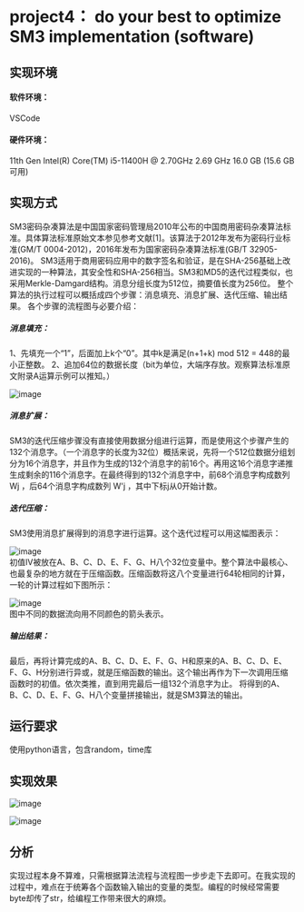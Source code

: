 # project4： do your best to optimize SM3 implementation (software)
## 实现环境
#### 软件环境：
VSCode
#### 硬件环境：
11th Gen Intel(R) Core(TM) i5-11400H @ 2.70GHz   2.69 GHz 16.0 GB (15.6 GB 可用)

## 实现方式
SM3密码杂凑算法是中国国家密码管理局2010年公布的中国商用密码杂凑算法标准。具体算法标准原始文本参见参考文献[1]。该算法于2012年发布为密码行业标准(GM/T 0004-2012)，2016年发布为国家密码杂凑算法标准(GB/T 32905-2016)。
SM3适用于商用密码应用中的数字签名和验证，是在SHA-256基础上改进实现的一种算法，其安全性和SHA-256相当。SM3和MD5的迭代过程类似，也采用Merkle-Damgard结构。消息分组长度为512位，摘要值长度为256位。
整个算法的执行过程可以概括成四个步骤：消息填充、消息扩展、迭代压缩、输出结果。
各个步骤的流程图与必要介绍：
##### 消息填充：
1、先填充一个“1”，后面加上k个“0”。其中k是满足(n+1+k) mod 512 = 448的最小正整数。
2、追加64位的数据长度（bit为单位，大端序存放。观察算法标准原文附录A运算示例可以推知。）

![image](https://pic3.zhimg.com/80/v2-366d5284c75a6ac92fdbc12ce5b45a2a_1440w.webp)<br>
##### 消息扩展：
SM3的迭代压缩步骤没有直接使用数据分组进行运算，而是使用这个步骤产生的132个消息字。（一个消息字的长度为32位）概括来说，先将一个512位数据分组划分为16个消息字，并且作为生成的132个消息字的前16个。再用这16个消息字递推生成剩余的116个消息字。在最终得到的132个消息字中，前68个消息字构成数列 Wj ，后64个消息字构成数列 W'j ，其中下标j从0开始计数。
##### 迭代压缩：
SM3使用消息扩展得到的消息字进行运算。这个迭代过程可以用这幅图表示：

![image](https://pic2.zhimg.com/80/v2-24cede4010e3cef97ae606ff71bd0c25_1440w.webp)<br>
初值IV被放在A、B、C、D、E、F、G、H八个32位变量中。整个算法中最核心、也最复杂的地方就在于压缩函数。压缩函数将这八个变量进行64轮相同的计算，一轮的计算过程如下图所示：

![image](https://pic4.zhimg.com/80/v2-380647a6a95d50e571dca706f8022a23_1440w.webp)<br>
图中不同的数据流向用不同颜色的箭头表示。
##### 输出结果：
最后，再将计算完成的A、B、C、D、E、F、G、H和原来的A、B、C、D、E、F、G、H分别进行异或，就是压缩函数的输出。这个输出再作为下一次调用压缩函数时的初值。依次类推，直到用完最后一组132个消息字为止。
将得到的A、B、C、D、E、F、G、H八个变量拼接输出，就是SM3算法的输出。
## 运行要求
使用python语言，包含random，time库
## 实现效果
![image](https://github.com/cscs666/homework_group_81/blob/main/project4/1LREH%601\)W%5B4OLTL7%40MTK2X7.png)<br>

![image](https://github.com/cscs666/homework_group_81/blob/main/project4/V\)M%7DCI\(J%5B0VA%7B%5DDC3K04Y0M.png)<br>

## 分析
实现过程本身不算难，只需根据算法流程与流程图一步步走下去即可。在我实现的过程中，难点在于统筹各个函数输入输出的变量的类型。编程的时候经常需要byte却传了str，给编程工作带来很大的麻烦。
